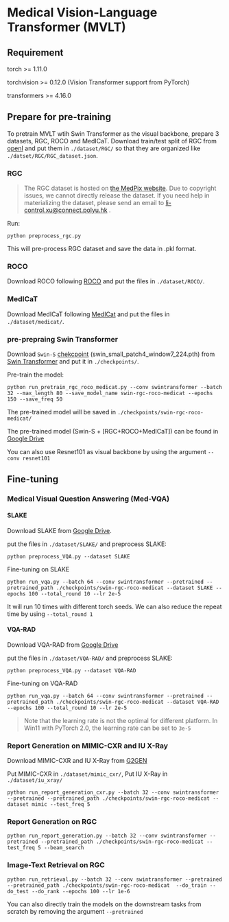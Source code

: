 # Medical Vision-Language Transformer (MVLT)

## Requirement
torch >= 1.11.0

torchvision >= 0.12.0 (Vision Transformer support from PyTorch)

transformers >= 4.16.0 

## Prepare for pre-training
To pretrain MVLT wtih Swin Transformer as the visual backbone, prepare 3 datasets, RGC, ROCO and MedICaT. Download  train/test split of RGC from [openI](https://openi.nlm.nih.gov/imgs/collections/RGC.zip) and put them in ```./dataset/RGC/``` so that they are organized like ```./datset/RGC/RGC_dataset.json```.

### RGC

> The RGC dataset is hosted on [the MedPix website](https://medpix.nlm.nih.gov/). Due to copyright issues, we cannot directly release the dataset. If you need help in materializing the dataset, please send an email to li-control.xu@connect.polyu.hk .

Run:
```
python preprocess_rgc.py
```
This will pre-process RGC dataset and save the data in .pkl format.

### ROCO 
Download ROCO following [ROCO](https://github.com/razorx89/roco-dataset) and put the files in ```./dataset/ROCO/```.

### MedICaT
Download MedICaT following [MedICat](https://github.com/allenai/medicat) and put the files in ```./dataset/medicat/```.

### pre-prepraing Swin Transformer
Download ```Swin-S``` [chekcpoint](https://github.com/SwinTransformer/storage/releases/download/v1.0.0/swin_small_patch4_window7_224.pth) (swin_small_patch4_window7_224.pth) from [Swin Transformer](https://github.com/microsoft/Swin-Transformer) and put it in ```./checkpoints/```. 

Pre-train the model:
```
python run_pretrain_rgc_roco_medicat.py --conv swintransformer --batch 32 --max_length 80 --save_model_name swin-rgc-roco-medicat --epochs 150 --save_freq 50
```
The pre-trained model will be saved in ```./checkpoints/swin-rgc-roco-medicat/```

The pre-trained model (Swin-S + [RGC+ROCO+MedICaT]) can be found in [Google Drive](https://drive.google.com/file/d/1DKQ2IkULu_gfPBEPfD4vx72Vbx-49UU5/view?usp=share_link)

You can also use Resnet101 as visual backbone by using the argument ```--conv resnet101```

## Fine-tuning
### Medical Visual Question Answering (Med-VQA)
#### SLAKE
Download SLAKE from [Google Drive](https://drive.google.com/file/d/1TzZelZoS7IOUbEbNl_tPmv5uD7m5JnaQ/view?usp=sharing).

put the files in ```./dataset/SLAKE/``` and preprocess SLAKE:
```
python preprocess_VQA.py --dataset SLAKE
```
Fine-tuning on SLAKE
```
python run_vqa.py --batch 64 --conv swintransformer --pretrained --pretrained_path ./checkpoints/swin-rgc-roco-medicat --dataset SLAKE --epochs 100 --total_round 10 --lr 2e-5
```
It will run 10 times with different torch seeds. We can also reduce the repeat time by using ```--total_round 1```

#### VQA-RAD
Download VQA-RAD from [Google Drive](https://drive.google.com/file/d/1Dyp4ZlIYLyPK6hqJoTDKhAlbefjBj2BJ/view?usp=sharing)


put the files in ```./dataset/VQA-RAD/``` and preprocess SLAKE:
```
python preprocess_VQA.py --dataset VQA-RAD
```
Fine-tuning on VQA-RAD
```
python run_vqa.py --batch 64 --conv swintransformer --pretrained --pretrained_path ./checkpoints/swin-rgc-roco-medicat --dataset VQA-RAD --epochs 100 --total_round 10 --lr 2e-5
```
>Note that the learning rate is not the optimal for different platform. In Win11 with PyTorch 2.0, the learning rate can be set to ```3e-5```

### Report Generation on MIMIC-CXR and IU X-Ray
Download MIMIC-CXR and IU X-Ray from [G2GEN](https://github.com/cuhksz-nlp/R2Gen)

Put MIMIC-CXR in ```./dataset/mimic_cxr/```, Put IU X-Ray in ```./dataset/iu_xray/```

```
python run_report_generation_cxr.py --batch 32 --conv swintransformer --pretrained --pretrained_path ./checkpoints/swin-rgc-roco-medicat --dataset mimic --test_freq 5
```

### Report Generation on RGC
```
python run_report_generation.py --batch 32 --conv swintransformer --pretrained --pretrained_path ./checkpoints/swin-rgc-roco-medicat --test_freq 5 --beam_search
```


### Image-Text Retrieval on RGC
```
python run_retrieval.py --batch 32 --conv swintransformer --pretrained --pretrained_path ./checkpoints/swin-rgc-roco-medicat  --do_train --do_test --do_rank --epochs 100 --lr 1e-6
```
You can also directly train the models on the downstream tasks from scratch by removing the argument ```--pretrained```


